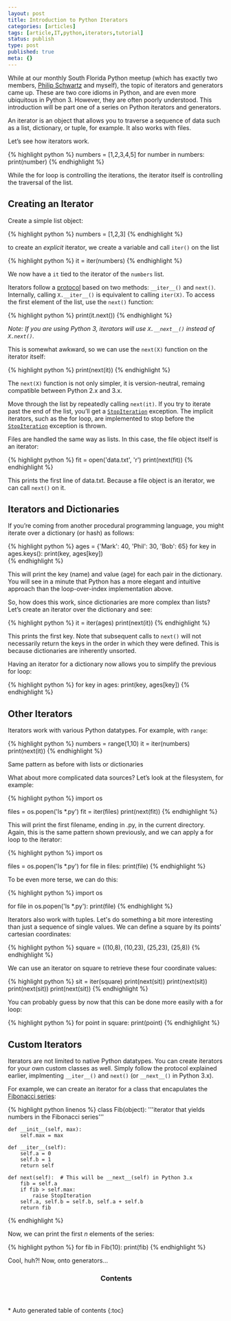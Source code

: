 ```yaml
---
layout: post
title: Introduction to Python Iterators
categories: [articles]
tags: [article,IT,python,iterators,tutorial]
status: publish
type: post
published: true
meta: {}
---
```


While at our monthly South Florida Python meetup (which has exactly two members, [Philip Schwartz](http://www.linkedin.com/pub/philip-schwartz/a/126/a18) and myself), the topic of iterators and generators came up. These are two core idioms in Python, and are even more ubiquitous in Python 3. However, they are often poorly understood. This introduction will be part one of a series on Python iterators and generators.

An iterator is an object that allows you to traverse a sequence of data such as a list, dictionary, or tuple, for example. It also works with files.

Let’s see how iterators work.

{% highlight python %}
numbers = [1,2,3,4,5]
for number in numbers:
    print(number)
{% endhighlight %}

While the for loop is controlling the iterations, the iterator itself is controlling the traversal of the list.

## Creating an Iterator

Create a simple list object:

{% highlight python %}
numbers = [1,2,3]
{% endhighlight %}

to create an *explicit* iterator, we create a variable and call `iter()` on the list

{% highlight python %}
it = iter(numbers)
{% endhighlight %}

We now have a `it` tied to the iterator of the `numbers` list.

Iterators follow a [protocol](http://docs.python.org/2/library/stdtypes.html?highlight=__iter__#container.__iter__) based on two methods: `__iter__()` and `next()`. Internally, calling `X.__iter__()` is equivalent to calling `iter(X)`. To access the first element of the list, use the `next()` function:

{% highlight python %}
print(it.next())
{% endhighlight %}

*Note: If you are using Python 3, iterators will use `X.__next__()` instead of `X.next()`.*

This is somewhat awkward, so we can use the `next(X)` function on the iterator itself:

{% highlight python %}
print(next(it))
{% endhighlight %}

The `next(X)` function is not only simpler, it is version-neutral, remaing compatible between Python 2.x and 3.x. 

Move through the list by repeatedly calling `next(it)`. If you try to iterate past the end of the list, you’ll get a [`StopIteration`](http://docs.python.org/2/library/exceptions.html#exceptions.StopIteration) exception. The implicit iterators, such as the for loop, are implemented to stop before the [`StopIteration`](http://docs.python.org/2/library/exceptions.html#exceptions.StopIteration) exception is thrown.

Files are handled the same way as lists. In this case, the file object itself is an iterator:

{% highlight python %}
fit = open('data.txt', 'r')
print(next(fit))
{% endhighlight %}

This prints the first line of data.txt. Because a file object is an iterator, we can call `next()` on it.

## Iterators and Dictionaries

If you’re coming from another procedural programming language, you might iterate over a dictionary (or hash) as follows:

{% highlight python %}
ages = {'Mark': 40, 'Phil': 30, 'Bob': 65}
for key in ages.keys():
    print(key, ages[key])	 
{% endhighlight %}

This will print the key (name) and value (age) for each pair in the dictionary. You will see in a minute that Python has a more elegant and intuitive approach than the loop-over-index implementation above.

So, how does this work, since dictionaries are more complex than lists? Let’s create an iterator over the dictionary and see:

{% highlight python %}
it = iter(ages)
print(next(it))
{% endhighlight %}

This prints the first key. Note that subsequent calls to `next()` will not necessarily return the keys in the order in which they were defined. This is because dictionaries are inherently unsorted.

Having an iterator for a dictionary now allows you to simplify the previous for loop:

{% highlight python %}
for key in ages:
    print(key, ages[key])
{% endhighlight %}

## Other Iterators

Iterators work with various Python datatypes. For example, with `range`:

{% highlight python %}
numbers = range(1,10)
it = iter(numbers)
print(next(it))
{% endhighlight %}

Same pattern as before with lists or dictionaries

What about more complicated data sources? Let’s look at the filesystem, for example:

{% highlight python %}
import os

files = os.popen('ls *.py')
fit = iter(files)
print(next(fit))
{% endhighlight %}

This will print the first filename, ending in .py, in the current directory. Again, this is the same pattern shown previously, and we can apply a for loop to the iterator:

{% highlight python %}
import os

files = os.popen('ls *.py')
for file in files:
    print(file)
{% endhighlight %}

To be even more terse, we can do this:

{% highlight python %}
import os

for file in os.popen('ls *.py'):
    print(file)
{% endhighlight %}

Iterators also work with tuples. Let's do something a bit more interesting than just a sequence of single values. We can define a square by its points' cartesian coordinates:

{% highlight python %}
square = ((10,8), (10,23), (25,23), (25,8))
{% endhighlight %}

We can use an iterator on square to retrieve these four coordinate values:

{% highlight python %}
sit = iter(square)
print(next(sit))
print(next(sit))
print(next(sit))
print(next(sit))
{% endhighlight %}

You can probably guess by now that this can be done more easily with a for loop:

{% highlight python %}
for point in square:
    print(point)
{% endhighlight %}

## Custom Iterators

Iterators are not limited to native Python datatypes. You can create iterators for your own custom classes as well. Simply follow the protocol explained earlier, implmenting `__iter__()` and `next()` (or `__next__()` in Python 3.x).

For example, we can create an iterator for a class that encapulates the [Fibonacci series](http://en.wikipedia.org/wiki/Fibonacci_number):

{% highlight python linenos %}
class Fib(object):
    '''iterator that yields numbers in the Fibonacci series'''

    def __init__(self, max):
        self.max = max

    def __iter__(self):
        self.a = 0
        self.b = 1
        return self

    def next(self):  # This will be __next__(self) in Python 3.x
        fib = self.a
        if fib > self.max:
            raise StopIteration
        self.a, self.b = self.b, self.a + self.b
        return fib
{% endhighlight %}

Now, we can print the first _n_ elements of the series:

{% highlight python %}
for fib in Fib(10):
    print(fib)
{% endhighlight %}

Cool, huh?! Now, onto generators...

<section id="table-of-contents" class="toc">
<header>
<h3>Contents</h3>
</header>
<div id="drawer" markdown="1">
*  Auto generated table of contents
{:toc}
</div>
</section>